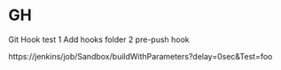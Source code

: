 # GH
Git Hook test
1 Add hooks folder
2 pre-push hook

https://jenkins/job/Sandbox/buildWithParameters?delay=0sec&Test=foo
